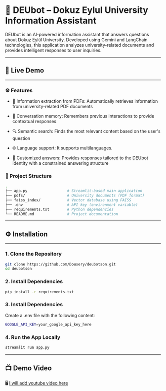 # 🤖 DEUbot – Dokuz Eylul University Information Assistant

DEUbot is an AI-powered information assistant that answers questions about Dokuz Eylül University. Developed using Gemini and LangChain technologies, this application analyzes university-related documents and provides intelligent responses to user inquiries.


---
## 🚀 Live Demo

---
### ⚙️ Features

- 📄 Information extraction from PDFs: Automatically retrieves information from university-related PDF documents

- 💬 Conversation memory: Remembers previous interactions to provide contextual responses

- 🔍 Semantic search: Finds the most relevant content based on the user's question

- 🌐 Language support: It supports multilanguages.

- 🤖 Customized answers: Provides responses tailored to the DEUbot identity with a constrained answering structure

### 📁 Project Structure

```bash
.
├── app.py                  # Streamlit-based main application
├── pdfs/                   # University documents (PDF format)
├── faiss_index/            # Vector database using FAISS
├── .env                    # API key (environment variable)
├── requirements.txt        # Python dependencies
└── README.md               # Project documentation
```
---

## ⚙️ Installation

---

### 1.  Clone the Repository

```bash
git clone https://github.com/Dousery/deubotson.git
cd deubotson
```


### 2. Install Dependencies

```bash
pip install -r requirements.txt
```

### 3. Install Dependencies
Create a .env file with the following content:
```bash
GOOGLE_API_KEY=your_google_api_key_here
```

### 4. Run the App Locally

```bash
streamlit run app.py
```


---

## 📺 Demo Video

🖥️ [I will add youtube video here](LINK)


